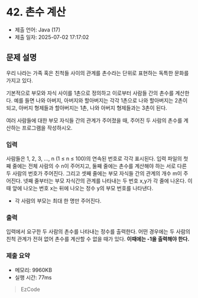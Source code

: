 # 42. 촌수 계산
- 제출 언어: Java (17)
- 제출 일자: 2025-07-02 17:17:02

## 문제 설명
우리 나라는 가족 혹은 친척들 사이의 관계를 촌수라는 단위로 표현하는 독특한 문화를 가지고 있다.

기본적으로 부모와 자식 사이를 1촌으로 정의하고 이로부터 사람들 간의 촌수를 계산한다. 
예를 들면 나와 아버지, 아버지와 할아버지는 각각 1촌으로 나와 할아버지는 2촌이 되고, 
아버지 형제들과 할아버지는 1촌, 나와 아버지 형제들과는 3촌이 된다.

여러 사람들에 대한 부모 자식들 간의 관계가 주어졌을 때, 주어진 두 사람의 촌수를 계산하는 프로그램을 작성하시오.

### 입력
사람들은 1, 2, 3, …, n (1 ≤ n ≤ 100)의 연속된 번호로 각각 표시된다.
입력 파일의 첫째 줄에는 전체 사람의 수 n이 주어지고, 둘째 줄에는 촌수를 계산해야 하는 서로 다른 두 사람의 번호가 주어진다. 
그리고 셋째 줄에는 부모 자식들 간의 관계의 개수 m이 주어진다. 
넷째 줄부터는 부모 자식간의 관계를 나타내는 두 번호 x,y가 각 줄에 나온다. 
이때 앞에 나오는 번호 x는 뒤에 나오는 정수 y의 부모 번호를 나타낸다.

- 각 사람의 부모는 최대 한 명만 주어진다.

### 출력
입력에서 요구한 두 사람의 촌수를 나타내는 정수를 출력한다. 
어떤 경우에는 두 사람의 친척 관계가 전혀 없어 촌수를 계산할 수 없을 때가 있다. 
**이때에는 -1을 출력해야 한다.**


### 제출 요약
- 메모리: 9960KB
- 실행 시간: 77ms

> EzCode

